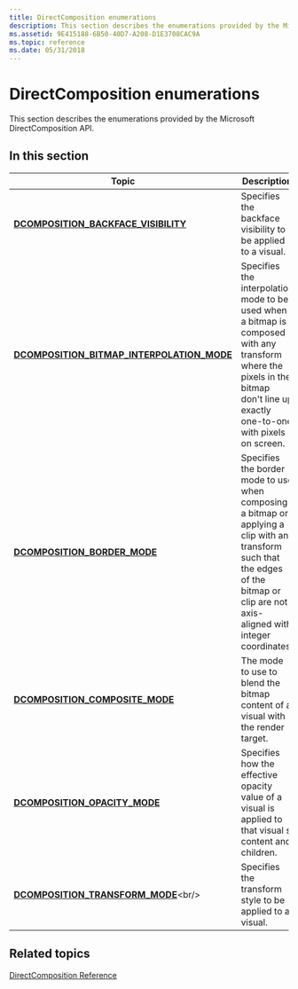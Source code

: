 ```yaml
---
title: DirectComposition enumerations
description: This section describes the enumerations provided by the Microsoft DirectComposition \ 32;API.
ms.assetid: 9E415188-6B50-40D7-A208-D1E3708CAC9A
ms.topic: reference
ms.date: 05/31/2018
---
```


# DirectComposition enumerations

This section describes the enumerations provided by the Microsoft DirectComposition API.

## In this section



| Topic                                                                                                  | Description                                                                                                                                                                                         |
|--------------------------------------------------------------------------------------------------------|-----------------------------------------------------------------------------------------------------------------------------------------------------------------------------------------------------|
| [**DCOMPOSITION\_BACKFACE\_VISIBILITY**](/windows/desktop/api/DcompTypes/ne-dcomptypes-dcomposition_backface_visibility)<br/>              | Specifies the backface visibility to be applied to a visual. <br/>                                                                                                                            |
| [**DCOMPOSITION\_BITMAP\_INTERPOLATION\_MODE**](/windows/desktop/api/DcompTypes/ne-dcomptypes-dcomposition_bitmap_interpolation_mode)<br/> | Specifies the interpolation mode to be used when a bitmap is composed with any transform where the pixels in the bitmap don't line up exactly one-to-one with pixels on screen. <br/>         |
| [**DCOMPOSITION\_BORDER\_MODE**](/windows/desktop/api/DcompTypes/ne-dcomptypes-dcomposition_border_mode)<br/>                              | Specifies the border mode to use when composing a bitmap or applying a clip with any transform such that the edges of the bitmap or clip are not axis-aligned with integer coordinates. <br/> |
| [**DCOMPOSITION\_COMPOSITE\_MODE**](/windows/desktop/api/DcompTypes/ne-dcomptypes-dcomposition_composite_mode)<br/>                        | The mode to use to blend the bitmap content of a visual with the render target.<br/>                                                                                                          |
| [**DCOMPOSITION\_OPACITY\_MODE**](/windows/desktop/api/dcomptypes/ne-dcomptypes-dcomposition_opacity_mode)<br/>                            | Specifies how the effective opacity value of a visual is applied to that visual s content and children.<br/>                                                                                  |
| [**DCOMPOSITION\_TRANSFORM\_MODE**](https://msdn.microsoft.com/library/Dn904487(v=VS.85).aspx)<br/>                        | Specifies the transform style to be applied to a visual. <br/>                                                                                                                                |



 

## Related topics

<dl> <dt>

[DirectComposition Reference](reference.md)
</dt> </dl>

 

 





